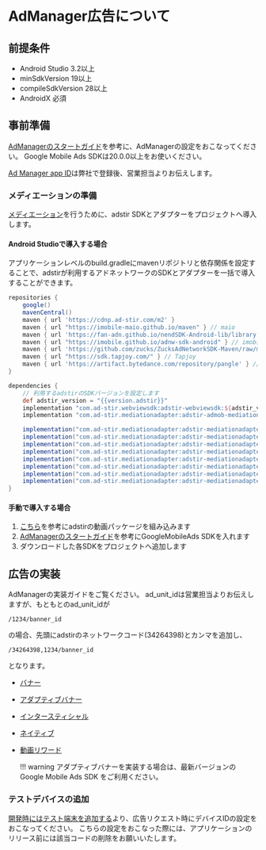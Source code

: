 # AdManager広告について

## 前提条件

- Android Studio 3.2以上
- minSdkVersion 19以上
- compileSdkVersion 28以上
- AndroidX 必須

## 事前準備

[AdManagerのスタートガイド](https://developers.google.com/ad-manager/mobile-ads-sdk/android/quick-start)を参考に、AdManagerの設定をおこなってください。
Google Mobile Ads SDKは20.0.0以上をお使いください。

[Ad Manager app ID](https://developers.google.com/ad-manager/mobile-ads-sdk/android/quick-start#configure_your_app)は弊社で登録後、営業担当よりお伝えします。

### メディエーションの準備

[メディエーション](https://developers.google.com/ad-manager/mobile-ads-sdk/android/mediate)を行うために、adstir SDKとアダプターをプロジェクトへ導入します。

#### Android Studioで導入する場合

アプリケーションレベルのbuild.gradleにmavenリポジトリと依存関係を設定することで、adstirが利用するアドネットワークのSDKとアダプターを一括で導入することができます。

```groovy hl_lines="13 28"
repositories {
    google()
    mavenCentral()
    maven { url 'https://cdnp.ad-stir.com/m2' }
    maven { url "https://imobile-maio.github.io/maven" } // maio
    maven { url 'https://fan-adn.github.io/nendSDK-Android-lib/library' } // nend
    maven { url "https://imobile.github.io/adnw-sdk-android" } // imobile
    maven { url 'https://github.com/zucks/ZucksAdNetworkSDK-Maven/raw/master/' } // zucks
    maven { url "https://sdk.tapjoy.com/" } // Tapjoy
    maven { url 'https://artifact.bytedance.com/repository/pangle' } // TikTok
}

dependencies {
    // 利用するadstirのSDKバージョンを設定します
    def adstir_version = "{{version.adstir}}"
    implementation "com.ad-stir.webviewsdk:adstir-webviewsdk:${adstir_version}"
    implementation "com.ad-stir.mediationadapter:adstir-admob-mediation-adapter:${adstir_version}"

    implementation("com.ad-stir.mediationadapter:adstir-mediationadapter-applovin:${adstir_version}")
    implementation("com.ad-stir.mediationadapter:adstir-mediationadapter-imobile:${adstir_version}")
    implementation("com.ad-stir.mediationadapter:adstir-mediationadapter-maio:${adstir_version}")
    implementation("com.ad-stir.mediationadapter:adstir-mediationadapter-unityads:${adstir_version}")
    implementation("com.ad-stir.mediationadapter:adstir-mediationadapter-nend:${adstir_version}")
    implementation("com.ad-stir.mediationadapter:adstir-mediationadapter-tapjoy:${adstir_version}")
    implementation("com.ad-stir.mediationadapter:adstir-mediationadapter-tiktok:${adstir_version}")
    implementation("com.ad-stir.mediationadapter:adstir-mediationadapter-adcolony:${adstir_version}")
}
```

#### 手動で導入する場合

1. [こちら](../adstir/init/manual_integration.md#sdkの手動組み込み)を参考にadstirの動画パッケージを組み込みます
1. [AdManagerのスタートガイド](https://developers.google.com/ad-manager/mobile-ads-sdk/android/quick-start#import_the_mobile_ads_sdk)を参考にGoogleMobileAds SDKを入れます
1. ダウンロードした各SDKをプロジェクトへ追加します

## 広告の実装

AdManagerの実装ガイドをご覧ください。
ad_unit_idは営業担当よりお伝えしますが、もともとのad_unit_idが

```
/1234/banner_id
```

の場合、先頭にadstirのネットワークコード(34264398)とカンマを追加し、

```
/34264398,1234/banner_id
```
となります。

* [バナー](https://developers.google.com/ad-manager/mobile-ads-sdk/android/banner)
* [アダプティブバナー](https://developers.google.com/ad-manager/mobile-ads-sdk/android/banner/adaptive)
* [インタースティシャル](https://developers.google.com/ad-manager/mobile-ads-sdk/android/interstitial)
* [ネイティブ](https://developers.google.com/ad-manager/mobile-ads-sdk/android/native/start)
* [動画リワード](https://developers.google.com/ad-manager/mobile-ads-sdk/android/rewarded)

    !!! warning
        アダプティブバナーを実装する場合は、最新バージョンのGoogle Mobile Ads SDK をご利用ください。

### テストデバイスの追加
[開発時にはテスト端末を追加する](https://developers.google.com/ad-manager/mobile-ads-sdk/android/test-ads#add_your_test_device_programmatically)より、広告リクエスト時にデバイスIDの設定をおこなってください。
こちらの設定をおこなった際には、アプリケーションのリリース前には該当コードの削除をお願いいたします。
